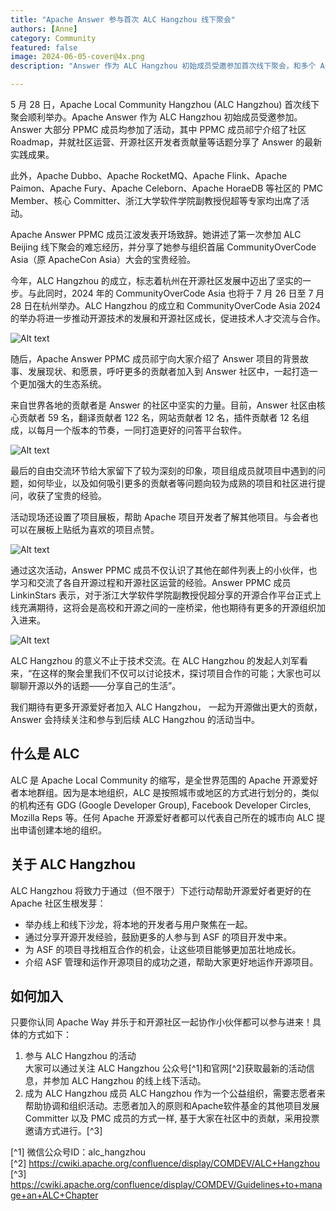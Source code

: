 ```yaml
---
title: "Apache Answer 参与首次 ALC Hangzhou 线下聚会"
authors: [Anne]
category: Community
featured: false
image: 2024-06-05-cover@4x.png
description: "Answer 作为 ALC Hangzhou 初始成员受邀参加首次线下聚会，和多个 Apache 项目进行分享和交流。"

---
```


5 月 28 日，Apache Local Community Hangzhou (ALC Hangzhou) 首次线下聚会顺利举办。Apache Answer 作为 ALC Hangzhou 初始成员受邀参加。Answer 大部分 PPMC 成员均参加了活动，其中 PPMC 成员祁宁介绍了社区 Roadmap，并就社区运营、开源社区开发者贡献量等话题分享了 Answer 的最新实践成果。

此外，Apache Dubbo、Apache RocketMQ、Apache Flink、Apache Paimon、Apache Fury、Apache Celeborn、Apache HoraeDB 等社区的 PMC Member、核心 Committer、浙江大学软件学院副教授倪超等专家均出席了活动。

Apache Answer PPMC 成员江波发表开场致辞。她讲述了第一次参加 ALC Beijing 线下聚会的难忘经历，并分享了她参与组织首届 CommunityOverCode Asia（原 ApacheCon Asia）大会的宝贵经验。

今年，ALC Hangzhou 的成立，标志着杭州在开源社区发展中迈出了坚实的一步。与此同时，2024 年的 CommunityOverCode Asia 也将于 7 月 26 日至 7 月 28 日在杭州举办。ALC Hangzhou 的成立和 CommunityOverCode Asia 2024 的举办将进一步推动开源技术的发展和开源社区成长，促进技术人才交流与合作。

![Alt text](../../i18n/zh-CN/docusaurus-plugin-content-blog/2024-06-05-apache-answer-joined-first-alc-hangzhou-meetup/Nadia%20Open%20Remarks.jpeg)

随后，Apache Answer PPMC 成员祁宁向大家介绍了 Answer 项目的背景故事、发展现状、和愿景，呼吁更多的贡献者加入到 Answer 社区中，一起打造一个更加强大的生态系统。

来自世界各地的贡献者是 Answer 的社区中坚实的力量。目前，Answer 社区由核心贡献者 59 名，翻译贡献者 122 名，网站贡献者 12 名，插件贡献者 12 名组成，以每月一个版本的节奏，一同打造更好的问答平台软件。

![Alt text](../../i18n/zh-CN/docusaurus-plugin-content-blog/2024-06-05-apache-answer-joined-first-alc-hangzhou-meetup/Joyqi.jpeg)

最后的自由交流环节给大家留下了较为深刻的印象，项目组成员就项目中遇到的问题，如何毕业，以及如何吸引更多的贡献者等问题向较为成熟的项目和社区进行提问，收获了宝贵的经验。

活动现场还设置了项目展板，帮助 Apache 项目开发者了解其他项目。与会者也可以在展板上贴纸为喜欢的项目点赞。

![Alt text](../../i18n/zh-CN/docusaurus-plugin-content-blog/2024-06-05-apache-answer-joined-first-alc-hangzhou-meetup/Fen.jpeg)

通过这次活动，Answer PPMC 成员不仅认识了其他在邮件列表上的小伙伴，也学习和交流了各自开源过程和开源社区运营的经验。Answer PPMC 成员 LinkinStars 表示，对于浙江大学软件学院副教授倪超分享的开源合作平台正式上线充满期待，这将会是高校和开源之间的一座桥梁，他也期待有更多的开源组织加入进来。

![Alt text](../../i18n/zh-CN/docusaurus-plugin-content-blog/2024-06-05-apache-answer-joined-first-alc-hangzhou-meetup/Open%20Discussion.jpeg)

ALC Hangzhou 的意义不止于技术交流。在 ALC Hangzhou 的发起人刘军看来，“在这样的聚会里我们不仅可以讨论技术，探讨项目合作的可能；大家也可以聊聊开源以外的话题——分享自己的生活”。

我们期待有更多开源爱好者加入 ALC Hangzhou， 一起为开源做出更大的贡献，Answer 会持续关注和参与到后续 ALC Hangzhou 的活动当中。

## 什么是 ALC    
ALC 是 Apache Local Community 的缩写，是全世界范围的 Apache 开源爱好者本地群组。因为是本地组织，ALC 是按照城市或地区的方式进行划分的，类似的机构还有 GDG (Google Developer Group), Facebook Developer Circles, Mozilla Reps 等。任何 Apache 开源爱好者都可以代表自己所在的城市向 ALC 提出申请创建本地的组织。 

## 关于 ALC Hangzhou    
ALC Hangzhou 将致力于通过（但不限于）下述行动帮助开源爱好者更好的在 Apache 社区生根发芽：
- 举办线上和线下沙龙，将本地的开发者与用户聚焦在一起。
- 通过分享开源开发经验，鼓励更多的人参与到 ASF 的项目开发中来。
- 为 ASF 的项目寻找相互合作的机会，让这些项目能够更加茁壮地成长。
- 介绍 ASF 管理和运作开源项目的成功之道，帮助大家更好地运作开源项目。


## 如何加入     
只要你认同 Apache Way 并乐于和开源社区一起协作小伙伴都可以参与进来！具体的方式如下：
1. 参与 ALC Hangzhou 的活动     
大家可以通过关注 ALC Hangzhou 公众号[^1]和官网[^2]获取最新的活动信息，并参加 ALC Hangzhou 的线上线下活动。
2. 成为 ALC Hangzhou 成员
ALC Hangzhou 作为一个公益组织，需要志愿者来帮助协调和组织活动。志愿者加入的原则和Apache软件基金的其他项目发展 Committer 以及 PMC 成员的方式一样, 基于大家在社区中的贡献，采用投票邀请方式进行。[^3]

[^1] 微信公众号ID：alc_hangzhou          
[^2] https://cwiki.apache.org/confluence/display/COMDEV/ALC+Hangzhou        
[^3] https://cwiki.apache.org/confluence/display/COMDEV/Guidelines+to+manage+an+ALC+Chapter